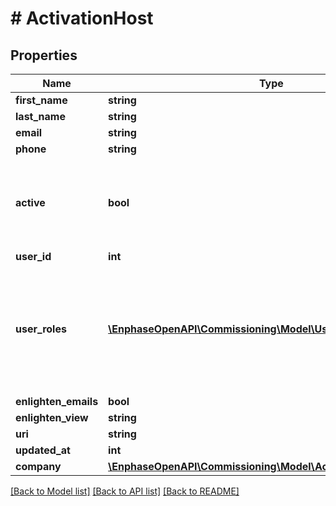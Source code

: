 # # ActivationHost

## Properties

Name | Type | Description | Notes
------------ | ------------- | ------------- | -------------
**first_name** | **string** |  | [optional]
**last_name** | **string** |  | [optional]
**email** | **string** |  | [optional]
**phone** | **string** |  | [optional]
**active** | **bool** | Whether the user is allowed to log in to Enlighten. Values true, false. Default true. | [optional]
**user_id** | **int** |  | [optional]
**user_roles** | [**\EnphaseOpenAPI\Commissioning\Model\UserRoleEnum[]**](UserRoleEnum.md) | What type of user this is in Enlighten. For self installer user user_roles will be [&#39;self_installer&#39;]. For other users user_roles will be empty. | [optional]
**enlighten_emails** | **bool** |  | [optional]
**enlighten_view** | **string** |  | [optional]
**uri** | **string** |  | [optional]
**updated_at** | **int** |  | [optional]
**company** | [**\EnphaseOpenAPI\Commissioning\Model\ActivationHostCompany**](ActivationHostCompany.md) |  | [optional]

[[Back to Model list]](../../README.md#models) [[Back to API list]](../../README.md#endpoints) [[Back to README]](../../README.md)
